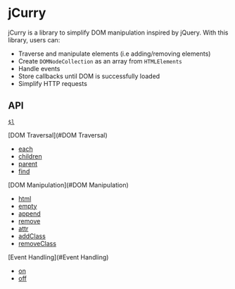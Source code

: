 # jCurry

jCurry is a library to simplify DOM manipulation inspired by jQuery. With this library, users can:

* Traverse and manipulate elements (i.e adding/removing elements)
* Create `DOMNodeCollection` as an array from `HTMLElements`
* Handle events
* Store callbacks until DOM is successfully loaded
* Simplify HTTP requests

## API

[`$l`](#$l)

[DOM Traversal](#DOM Traversal)

* [each](#each)
* [children](#children)
* [parent](#parent)
* [find](#find)

[DOM Manipulation](#DOM Manipulation)

* [html](#html)
* [empty](#empty)
* [append](#append)
* [remove](#remove)
* [attr](#attr)
* [addClass](#addClass)
* [removeClass](#removeClass)

[Event Handling](#Event Handling)

* [on](#on)
* [off](#off)
